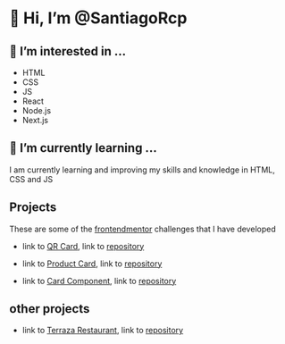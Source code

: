 # 👋 Hi, I’m @SantiagoRcp

##  👀 I’m interested in ...
- HTML
- CSS
- JS
- React
- Node.js
- Next.js
    
## 🌱 I’m currently learning ...
I am currently learning  and improving my skills and knowledge in HTML, CSS and JS

## Projects
These are some of the [frontendmentor](https://www.frontendmentor.io/) challenges that I have developed
- link to [QR Card](https://adorable-manatee-22eef8.netlify.app), link to [repository](https://github.com/SantiagoRcp/qr-code-component-main)
    
- link to [Product Card](https://graceful-dasik-a110bb.netlify.app), link to [repository](https://github.com/SantiagoRcp/product-preview-card-component)
  
- link to [Card Component](https://64332d7254084977927a7d8a--stats-cardsrcp.netlify.app/), link to [repository](https://github.com/SantiagoRcp/Stats-preview-card-component)

## other projects
- link to [Terraza Restaurant](https://terrazarestaurant-src.netlify.app), link to [repository](https://github.com/SantiagoRcp/terrazaRestaurant)

<!---
SantiagoRcp/SantiagoRcp is a ✨ special ✨ repository because its `README.md` (this file) appears on your GitHub profile.
You can click the Preview link to take a look at your changes.
--->
